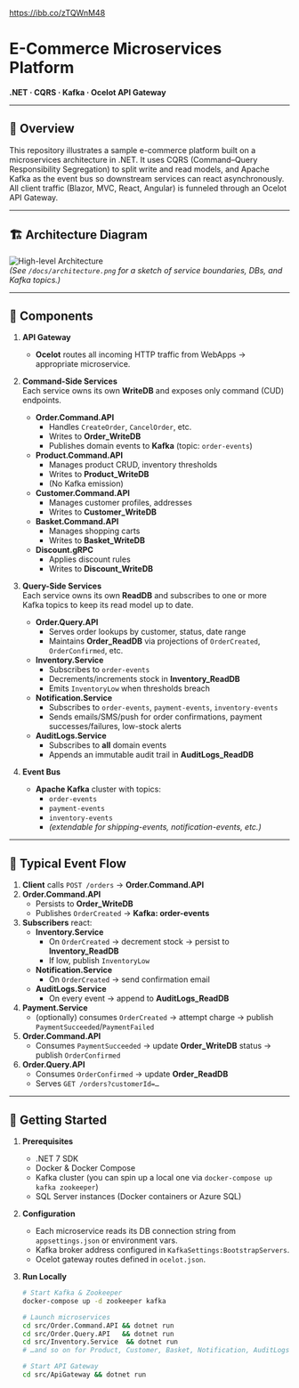 https://ibb.co/zTQWnM48


# E-Commerce Microservices Platform  
**.NET · CQRS · Kafka · Ocelot API Gateway**

---

## 📖 Overview  
This repository illustrates a sample e-commerce platform built on a microservices architecture in .NET. It uses CQRS (Command–Query Responsibility Segregation) to split write and read models, and Apache Kafka as the event bus so downstream services can react asynchronously. All client traffic (Blazor, MVC, React, Angular) is funneled through an Ocelot API Gateway.

---

## 🏗 Architecture Diagram  
![High-level Architecture](./docs/architecture.png)  
*(See `/docs/architecture.png` for a sketch of service boundaries, DBs, and Kafka topics.)*

---

## 🔧 Components  

1. **API Gateway**  
   - **Ocelot** routes all incoming HTTP traffic from WebApps → appropriate microservice.

2. **Command-Side Services**  
   Each service owns its own **WriteDB** and exposes only command (CUD) endpoints.  
   - **Order.Command.API**  
     - Handles `CreateOrder`, `CancelOrder`, etc.  
     - Writes to **Order_WriteDB**  
     - Publishes domain events to **Kafka** (topic: `order-events`)  
   - **Product.Command.API**  
     - Manages product CRUD, inventory thresholds  
     - Writes to **Product_WriteDB**  
     - (No Kafka emission)  
   - **Customer.Command.API**  
     - Manages customer profiles, addresses  
     - Writes to **Customer_WriteDB**  
   - **Basket.Command.API**  
     - Manages shopping carts  
     - Writes to **Basket_WriteDB**  
   - **Discount.gRPC**  
     - Applies discount rules  
     - Writes to **Discount_WriteDB**  

3. **Query-Side Services**  
   Each service owns its own **ReadDB** and subscribes to one or more Kafka topics to keep its read model up to date.  
   - **Order.Query.API**  
     - Serves order lookups by customer, status, date range  
     - Maintains **Order_ReadDB** via projections of `OrderCreated`, `OrderConfirmed`, etc.  
   - **Inventory.Service**  
     - Subscribes to `order-events`  
     - Decrements/increments stock in **Inventory_ReadDB**  
     - Emits `InventoryLow` when thresholds breach  
   - **Notification.Service**  
     - Subscribes to `order-events`, `payment-events`, `inventory-events`  
     - Sends emails/SMS/push for order confirmations, payment successes/failures, low-stock alerts  
   - **AuditLogs.Service**  
     - Subscribes to **all** domain events  
     - Appends an immutable audit trail in **AuditLogs_ReadDB**  

4. **Event Bus**  
   - **Apache Kafka** cluster with topics:  
     - `order-events`  
     - `payment-events`  
     - `inventory-events`  
     - *(extendable for shipping-events, notification-events, etc.)*

---

## 🔄 Typical Event Flow  

1. **Client** calls `POST /orders` → **Order.Command.API**  
2. **Order.Command.API**  
   - Persists to **Order_WriteDB**  
   - Publishes `OrderCreated` → **Kafka: order-events**  
3. **Subscribers** react:  
   - **Inventory.Service**  
     - On `OrderCreated` → decrement stock → persist to **Inventory_ReadDB**  
     - If low, publish `InventoryLow`  
   - **Notification.Service**  
     - On `OrderCreated` → send confirmation email  
   - **AuditLogs.Service**  
     - On every event → append to **AuditLogs_ReadDB**  
4. **Payment.Service**  
   - (optionally) consumes `OrderCreated` → attempt charge → publish `PaymentSucceeded`/`PaymentFailed`  
5. **Order.Command.API**  
   - Consumes `PaymentSucceeded` → update **Order_WriteDB** status → publish `OrderConfirmed`  
6. **Order.Query.API**  
   - Consumes `OrderConfirmed` → update **Order_ReadDB**  
   - Serves `GET /orders?customerId=…`  

---

## 🚀 Getting Started  

1. **Prerequisites**  
   - .NET 7 SDK  
   - Docker & Docker Compose  
   - Kafka cluster (you can spin up a local one via `docker-compose up kafka zookeeper`)  
   - SQL Server instances (Docker containers or Azure SQL)  

2. **Configuration**  
   - Each microservice reads its DB connection string from `appsettings.json` or environment vars.  
   - Kafka broker address configured in `KafkaSettings:BootstrapServers`.  
   - Ocelot gateway routes defined in `ocelot.json`.  

3. **Run Locally**  
   ```bash
   # Start Kafka & Zookeeper
   docker-compose up -d zookeeper kafka

   # Launch microservices
   cd src/Order.Command.API && dotnet run
   cd src/Order.Query.API   && dotnet run
   cd src/Inventory.Service  && dotnet run
   # …and so on for Product, Customer, Basket, Notification, AuditLogs

   # Start API Gateway
   cd src/ApiGateway && dotnet run
